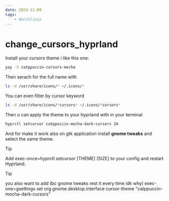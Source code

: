 ```yaml
---
date: 2024-11-09 
tags: 
    - #archlinux
---
```


# change_cursors_hyprland

Install your cursors theme i like this one:

```bash
yay -S catppuccin-cursors-mocha
```

Then serach for the full name with

```bash
ls -d /usr/share/icons/* ~/.icons/*
```

You can even filter by cursor keyword
```bash
ls -d /usr/share/icons/*cursors* ~/.icons/*cursors*
```

Then u can apply the theme to your hyprland with in your terminal

```bash
hyprctl setcursor catppuccin-mocha-dark-cursors 24
```

And for make it work also on gtk application install **gnome tweaks** and select
the same theme.

> [!TIP]
> Add exec-once=hyprctl setcursor [THEME] [SIZE] to your config and restart Hyprland.


> [!TIP]
> you also want to add (bc gnome tweaks rest it every time idk why)
exec-one=gsettings set org.gnome.desktop.interface cursor-theme "catppuccin-mocha-dark-cursors"

